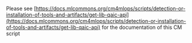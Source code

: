 Please see [https://docs.mlcommons.org/cm4mlops/scripts/detection-or-installation-of-tools-and-artifacts/get-lib-qaic-api](https://docs.mlcommons.org/cm4mlops/scripts/detection-or-installation-of-tools-and-artifacts/get-lib-qaic-api) for the documentation of this CM script
